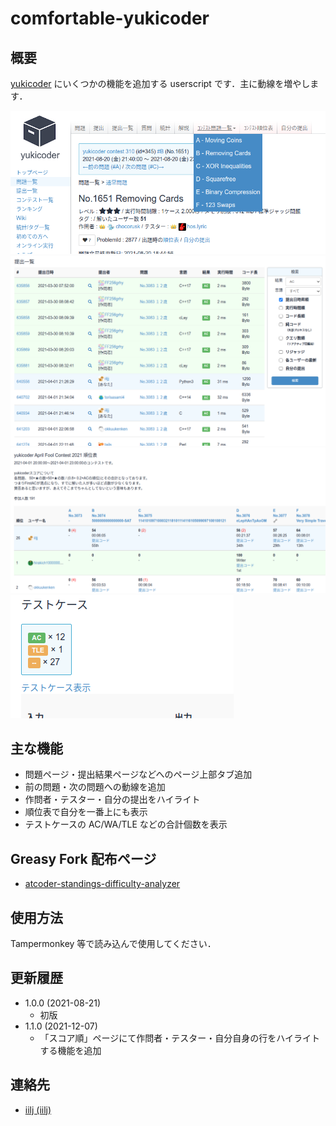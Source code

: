 comfortable-yukicoder
=====

## 概要

[yukicoder](https://yukicoder.me/) にいくつかの機能を追加する userscript です．主に動線を増やします．

![Sample Image 00](images/20210821-00.png "Sample 00")
![Sample Image 01](images/20210821-01.png "Sample 01")
![Sample Image 02](images/20210821-02.png "Sample 02")
![Sample Image 03](images/20210821-03.png "Sample 03")


## 主な機能

- 問題ページ・提出結果ページなどへのページ上部タブ追加
- 前の問題・次の問題への動線を追加
- 作問者・テスター・自分の提出をハイライト
- 順位表で自分を一番上にも表示
- テストケースの AC/WA/TLE などの合計個数を表示


## Greasy Fork 配布ページ

- [atcoder\-standings\-difficulty\-analyzer](https://greasyfork.org/ja/scripts/419541-atcoder-standings-difficulty-analyzer)


## 使用方法

Tampermonkey 等で読み込んで使用してください．


## 更新履歴

- 1.0.0 (2021-08-21)
  - 初版
- 1.1.0 (2021-12-07)
  - 「スコア順」ページにて作問者・テスター・自分自身の行をハイライトする機能を追加


## 連絡先

- [iilj \(iilj\)](https://github.com/iilj)
